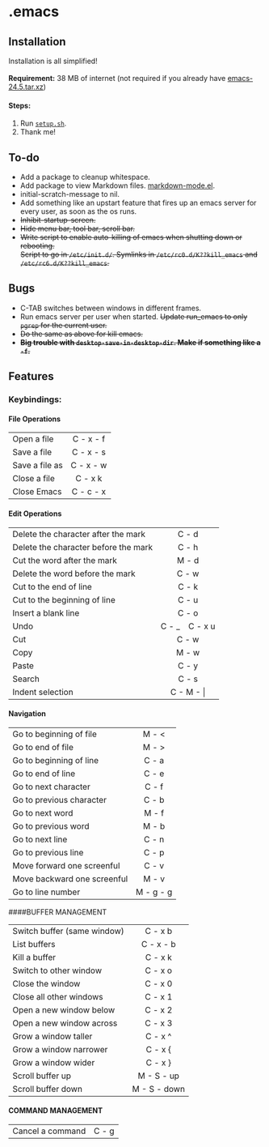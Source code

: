 .emacs
======

Installation
------------
Installation is all simplified! <br><br>
**Requirement:** 38 MB of internet (not required if you already have [emacs-24.5.tar.xz](https://ftp.gnu.org/gnu/emacs/emacs-24.5.tar.xz))

#### Steps:
 1. Run [`setup.sh`](./setup.sh).
 2. Thank me!

To-do
--------
 - Add a package to cleanup whitespace.
 - Add package to view Markdown files. [markdown-mode.el](http://jblevins.org/projects/markdown-mode/markdown-mode.el).
 - initial-scratch-message to nil.
 - Add something like an upstart feature that fires up an emacs server for every user, as soon as the os runs.
 - ~~Inhibit-startup-screen.~~
 - ~~Hide menu bar, tool bar, scroll bar.~~
 - ~~Write script to enable auto-killing of emacs when shutting down or rebooting.
     <br>Script to go in `/etc/init.d/`. Symlinks in `/etc/rc0.d/K??kill_emacs` and `/etc/rc6.d/K??kill_emacs`.~~

Bugs
----
- C-TAB switches between windows in different frames.
- Run emacs server per user when started. ~~Update run_emacs to only `pgrep` for the current user.~~
- ~~Do the same as above for kill emacs.~~
- ~~**Big trouble with `desktop-save-in-desktop-dir`. Make if something like a `-f`.**~~

Features
--------
### Keybindings:

#### File Operations

|                                       |                        |
|:--------------------------------------|:----------------------:|
|Open a file				|		C - x - f|
|Save a file				|		C - x - s|
|Save a file as				|		C - x - w|
|Close a file				|		C - x   k|
|Close Emacs				|		C - c - x|


#### Edit Operations

|                                       |                    |
|:--------------------------------------|:------------------:|
|Delete the character after the mark	|		C - d|
|Delete the character before the mark	|		C - h|
|Cut the word after the mark 		|		M - d|
|Delete the word before the mark	|		C - w|
|Cut to the end of line	       		|		C - k|
|Cut to the beginning of line		|		C - u|
|Insert a blank line			|		C - o|
|Undo					| C - _ ` ` C - x   u|
|Cut					|    		C - w|
|Copy					|		M - w|
|Paste					|		C - y|
|Search					|		C - s|
|Indent selection			|	    C - M - \|


#### Navigation

|                                       |                            |
|:--------------------------------------|:--------------------------:|
|Go to beginning of file		|			M - <|
|Go to end of file			|			M - >|
|Go to beginning of line		|			C - a|
|Go to end of line  			|			C - e|
|Go to next character			|			C - f|
|Go to previous character		|			C - b|
|Go to next word			|			M - f|
|Go to previous word			|			M - b|
|Go to next line			|			C - n|
|Go to previous line			|			C - p|
|Move forward one screenful		|			C - v|
|Move backward one screenful		|			M - v|
|Go to line number			|		    M - g - g|

####BUFFER MANAGEMENT

|                                       |                          |
|:--------------------------------------|:------------------------:|
|Switch buffer (same window)		|		  C - x   b|
|List buffers  	    			|		  C - x - b|
|Kill a buffer				|		  C - x   k|
|Switch to other window			|		  C - x   o|
|Close the window			|		  C - x   0|
|Close all other windows		|		  C - x   1|
|Open a new window below		|		  C - x   2|
|Open a new window across		|		  C - x   3|
|Grow a window taller			|		  C - x   ^|
|Grow a window narrower			|		  C - x   {|
|Grow a window wider			|		  C - x   }|
|Scroll buffer up                       |                M - S - up|
|Scroll buffer down                     |              M - S - down|

#### COMMAND MANAGEMENT

|                                          |                       |
|:-----------------------------------------|:---------------------:|
|Cancel a command			   |		C - g      |
